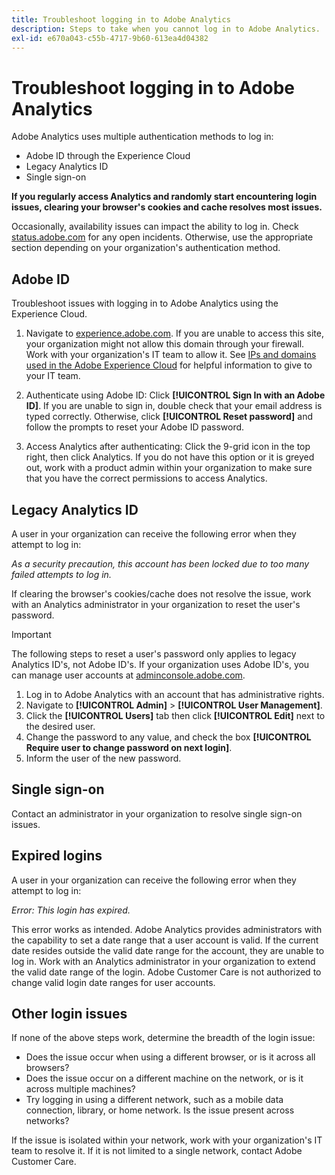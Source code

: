 ```yaml
---
title: Troubleshoot logging in to Adobe Analytics
description: Steps to take when you cannot log in to Adobe Analytics.
exl-id: e670a043-c55b-4717-9b60-613ea4d04382
---
```

# Troubleshoot logging in to Adobe Analytics

Adobe Analytics uses multiple authentication methods to log in:

* Adobe ID through the Experience Cloud
* Legacy Analytics ID
* Single sign-on

**If you regularly access Analytics and randomly start encountering login issues, clearing your browser's cookies and cache resolves most issues.**

Occasionally, availability issues can impact the ability to log in. Check [status.adobe.com](https://status.adobe.com) for any open incidents. Otherwise, use the appropriate section depending on your organization's authentication method.

## Adobe ID

Troubleshoot issues with logging in to Adobe Analytics using the Experience Cloud.

1. Navigate to [experience.adobe.com](https://experience.adobe.com). If you are unable to access this site, your organization might not allow this domain through your firewall. Work with your organization's IT team to allow it. See [IPs and domains used in the Adobe Experience Cloud](https://helpx.adobe.com/analytics/kb/adobe-ip-addresses.html) for helpful information to give to your IT team.

2. Authenticate using Adobe ID: Click **[!UICONTROL Sign In with an Adobe ID]**. If you are unable to sign in, double check that your email address is typed correctly. Otherwise, click **[!UICONTROL Reset password]** and follow the prompts to reset your Adobe ID password.

3. Access Analytics after authenticating: Click the 9-grid icon in the top right, then click Analytics. If you do not have this option or it is greyed out, work with a product admin within your organization to make sure that you have the correct permissions to access Analytics.

## Legacy Analytics ID

A user in your organization can receive the following error when they attempt to log in:

*As a security precaution, this account has been locked due to too many failed attempts to log in.*

If clearing the browser's cookies/cache does not resolve the issue, work with an Analytics administrator in your organization to reset the user's password.

>[!IMPORTANT]
>
>The following steps to reset a user's password only applies to legacy Analytics ID's, not Adobe ID's. If your organization uses Adobe ID's, you can manage user accounts at [adminconsole.adobe.com](https://adminconsole.adobe.com).

1. Log in to Adobe Analytics with an account that has administrative rights.
2. Navigate to **[!UICONTROL Admin]** > **[!UICONTROL User Management]**.
3. Click the **[!UICONTROL Users]** tab then click **[!UICONTROL Edit]** next to the desired user.
4. Change the password to any value, and check the box **[!UICONTROL Require user to change password on next login]**.
5. Inform the user of the new password.

## Single sign-on

Contact an administrator in your organization to resolve single sign-on issues.

## Expired logins

A user in your organization can receive the following error when they attempt to log in:

*Error: This login has expired.*

This error works as intended. Adobe Analytics provides administrators with the capability to set a date range that a user account is valid. If the current date resides outside the valid date range for the account, they are unable to log in. Work with an Analytics administrator in your organization to extend the valid date range of the login. Adobe Customer Care is not authorized to change valid login date ranges for user accounts.

## Other login issues

If none of the above steps work, determine the breadth of the login issue:

* Does the issue occur when using a different browser, or is it across all browsers?
* Does the issue occur on a different machine on the network, or is it across multiple machines?
* Try logging in using a different network, such as a mobile data connection, library, or home network. Is the issue present across networks?

If the issue is isolated within your network, work with your organization's IT team to resolve it. If it is not limited to a single network, contact Adobe Customer Care.
